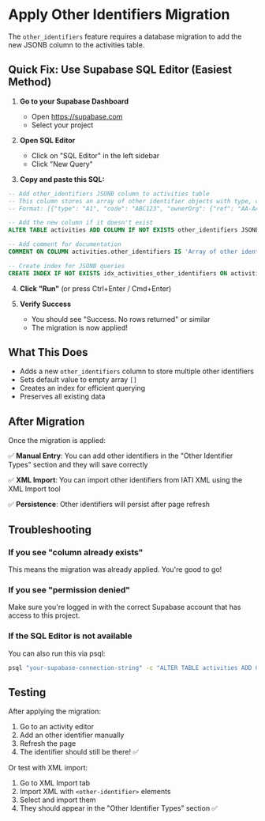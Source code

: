 # Apply Other Identifiers Migration

The `other_identifiers` feature requires a database migration to add the new JSONB column to the activities table.

## Quick Fix: Use Supabase SQL Editor (Easiest Method)

1. **Go to your Supabase Dashboard**
   - Open https://supabase.com
   - Select your project

2. **Open SQL Editor**
   - Click on "SQL Editor" in the left sidebar
   - Click "New Query"

3. **Copy and paste this SQL:**

```sql
-- Add other_identifiers JSONB column to activities table
-- This column stores an array of other identifier objects with type, code, and optional owner-org data
-- Format: [{"type": "A1", "code": "ABC123", "ownerOrg": {"ref": "AA-AAA-123456789", "narrative": "Organisation name"}}]

-- Add the new column if it doesn't exist
ALTER TABLE activities ADD COLUMN IF NOT EXISTS other_identifiers JSONB DEFAULT '[]'::jsonb;

-- Add comment for documentation
COMMENT ON COLUMN activities.other_identifiers IS 'Array of other identifiers for this activity (IATI other-identifier elements). Format: [{"type": "A1", "code": "ABC123", "ownerOrg": {"ref": "...", "narrative": "..."}}]';

-- Create index for JSONB queries
CREATE INDEX IF NOT EXISTS idx_activities_other_identifiers ON activities USING gin (other_identifiers);
```

4. **Click "Run"** (or press Ctrl+Enter / Cmd+Enter)

5. **Verify Success**
   - You should see "Success. No rows returned" or similar
   - The migration is now applied!

## What This Does

- Adds a new `other_identifiers` column to store multiple other identifiers
- Sets default value to empty array `[]`
- Creates an index for efficient querying
- Preserves all existing data

## After Migration

Once the migration is applied:

✅ **Manual Entry**: You can add other identifiers in the "Other Identifier Types" section and they will save correctly

✅ **XML Import**: You can import other identifiers from IATI XML using the XML Import tool

✅ **Persistence**: Other identifiers will persist after page refresh

## Troubleshooting

### If you see "column already exists"
This means the migration was already applied. You're good to go!

### If you see "permission denied"
Make sure you're logged in with the correct Supabase account that has access to this project.

### If the SQL Editor is not available
You can also run this via psql:
```bash
psql "your-supabase-connection-string" -c "ALTER TABLE activities ADD COLUMN IF NOT EXISTS other_identifiers JSONB DEFAULT '[]'::jsonb;"
```

## Testing

After applying the migration:

1. Go to an activity editor
2. Add an other identifier manually
3. Refresh the page
4. The identifier should still be there! ✅

Or test with XML import:
1. Go to XML Import tab
2. Import XML with `<other-identifier>` elements
3. Select and import them
4. They should appear in the "Other Identifier Types" section ✅

